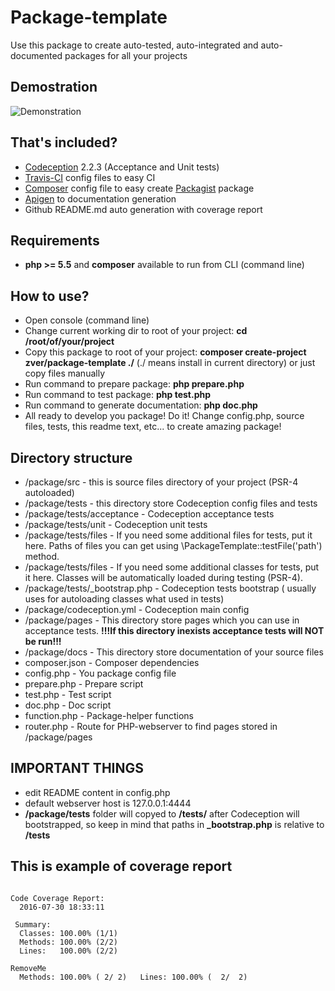     
# Package-template

Use this package to create auto-tested, auto-integrated and auto-documented packages for all your projects

## Demostration

![Demonstration](https://github.com/s4urp8n/package-template/raw/master/package/tests/files/demo.gif)

## That's included?

* [Codeception](http://codeception.com/) 2.2.3 (Acceptance and Unit tests) 
* [Travis-CI](https://travis-ci.org/) config files to easy CI 
* [Composer](https://getcomposer.org/) config file to easy create [Packagist](https://packagist.org/) package 
* [Apigen](http://www.apigen.org/) to documentation generation 
* Github README.md auto generation with coverage report

## Requirements

* **php >= 5.5** and **composer** available to run from CLI (command line)

## How to use?

* Open console (command line) 
* Change current working dir to root of your project: **cd /root/of/your/project**
* Copy this package to root of your project: **composer create-project zver/package-template ./** (./ means install in current directory) or just copy files manually
* Run command to prepare package: **php prepare.php**
* Run command to test package: **php test.php**
* Run command to generate documentation: **php doc.php**
* All ready to develop you package! Do it! Change config.php, source files, tests, this readme text, etc... to create amazing package!

## Directory structure

* /package/src - this is source files directory of your project (PSR-4 autoloaded)
* /package/tests - this directory store Codeception config files and tests
* /package/tests/acceptance - Codeception acceptance tests
* /package/tests/unit - Codeception unit tests
* /package/tests/files - If you need some additional files for tests, put it here. Paths of files you can get using \PackageTemplate::testFile('path') method.
* /package/tests/files - If you need some additional classes for tests, put it here. Classes will be automatically loaded during testing (PSR-4).  
* /package/tests/_bootstrap.php - Codeception tests bootstrap ( usually uses for autoloading classes what used in tests)
* /package/codeception.yml - Codeception main config
* /package/pages - This directory store pages which you can use in acceptance tests. **!!!If this directory inexists acceptance tests will NOT be run!!!**
* /package/docs - This directory store documentation of your source files 
* composer.json - Composer dependencies 
* config.php - You package config file 
* prepare.php - Prepare script 
* test.php - Test script 
* doc.php - Doc script 
* function.php - Package-helper functions
* router.php - Route for PHP-webserver to find pages stored in /package/pages

## IMPORTANT THINGS

* edit README content in config.php
* default webserver host is 127.0.0.1:4444
* **/package/tests** folder will copyed to **/tests/** after Codeception will bootstrapped, so keep in mind that paths in **_bootstrap.php** is relative to **/tests**  

## This is example of coverage report

```

Code Coverage Report:   
  2016-07-30 18:33:11   
                        
 Summary:               
  Classes: 100.00% (1/1)
  Methods: 100.00% (2/2)
  Lines:   100.00% (2/2)

RemoveMe
  Methods: 100.00% ( 2/ 2)   Lines: 100.00% (  2/  2)
```
